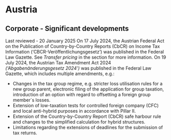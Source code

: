 # Austria
## Corporate - Significant developments
Last reviewed - 20 January 2025
On 17 July 2024, the Austrian Federal Act on the Publication of Country-by-Country Reports (CbCR) on Income Tax Information (‘CBCR-Veröffentlichungsgesetz’) was published in the Federal Law Gazette. See _Transfer pricing_ in the section for more information. 
On 19 July 2024, the Austrian Tax Amendment Act 2024 _(‘Abgabenänderungsgesetz 2024’)_ was published in the Federal Law Gazette, which includes multiple amendments, e.g.:
  * Changes in the tax group regime, e.g. stricter loss utilisation rules for a new group parent, electronic filing of the application for group taxation, introduction of an option with regard to offsetting a foreign group member´s losses.
  * Extension of low-taxation tests for controlled foreign company (CFC) and local anti-hybrid purposes in accordance with Pillar II.
  * Extension of the Country-by-Country Report (CbCR) safe harbour rule and changes to the simplified calculation for hybrid structures.
  * Limitations regarding the extensions of deadlines for the submission of tax returns.


